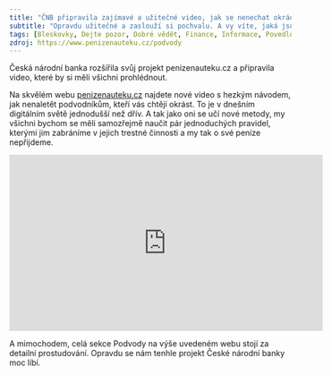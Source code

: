 ```yaml
---
title: "ČNB připravila zajímavé a užitečné video, jak se nenechat okrádat"
subtitle: "Opravdu užitečné a zaslouží si pochvalu. A vy víte, jaká jsou základní pravidla proti okrádání v dnešní době internetových a telefonických podvodů?"
tags: [Bleskovky, Dejte pozor, Dobré vědět, Finance, Informace, Povedlo se]
zdroj: https://www.penizenauteku.cz/podvody
---
```


Česká národní banka rozšířila svůj projekt penizenauteku.cz a připravila video, které by si měli všichni prohlédnout. 

Na skvělém webu [penizenauteku.cz](https://www.penizenauteku.cz/podvody/) najdete nové video s hezkým návodem, jak nenaletět podvodníkům, kteří vás chtějí okrást. To je v dnešním digitálním světě jednodušší než dřív. A tak jako oni se učí nové metody, my všichni bychom se měli samozřejmě naučit pár jednoduchých pravidel, kterými jim zabráníme v jejich trestné činnosti a my tak o své peníze nepřijdeme.


<iframe width="560" height="315" src="https://www.youtube.com/embed/pkz_7GX5XHE" title="YouTube video player" frameborder="0" allow="accelerometer; autoplay; clipboard-write; encrypted-media; gyroscope; picture-in-picture; web-share" allowfullscreen></iframe>

A mimochodem, celá sekce Podvody na výše uvedeném webu stojí za detailní prostudování. Opravdu se nám tenhle projekt České národní banky moc líbí.